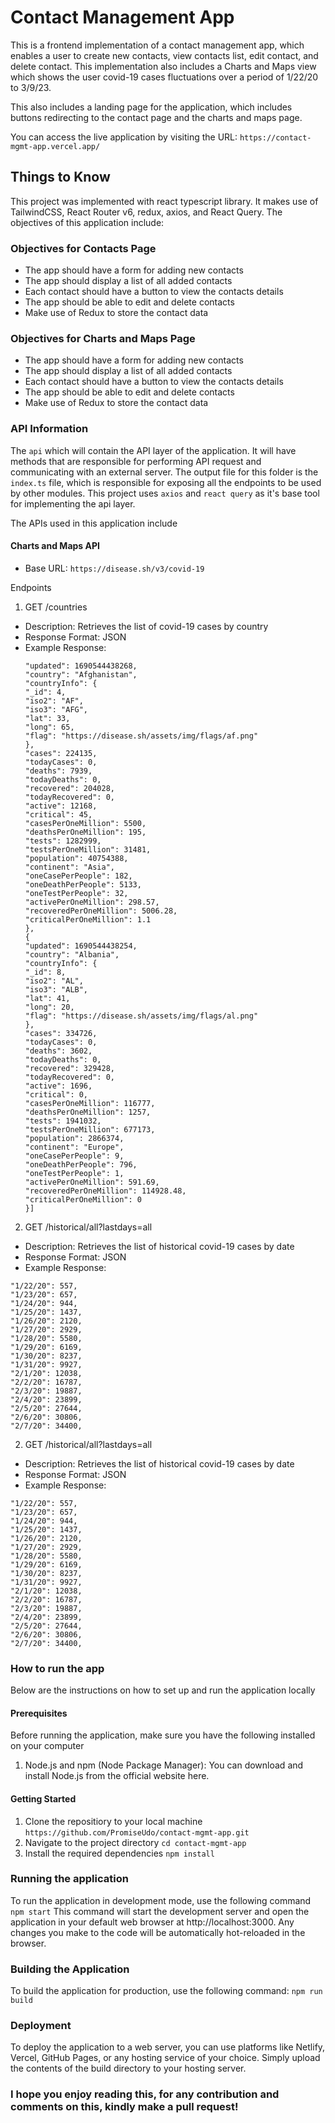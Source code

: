# Contact Management App

This is a frontend implementation of a contact management app, which enables a user to create new contacts, view contacts list, edit contact, and delete contact. This implementation also includes a Charts and Maps view which shows the user covid-19 cases fluctuations over a period of 1/22/20 to 3/9/23.

This also includes a landing page for the application, which includes buttons redirecting to the contact page and the charts and maps page.

You can access the live application by visiting the URL:
`https://contact-mgmt-app.vercel.app/`

## Things to Know

This project was implemented with react typescript library. It makes use of TailwindCSS, React Router v6, redux, axios, and React Query. The objectives of this application include:

### Objectives for Contacts Page

- The app should have a form for adding new contacts
- The app should display a list of all added contacts
- Each contact should have a button to view the contacts details
- The app should be able to edit and delete contacts
- Make use of Redux to store the contact data

### Objectives for Charts and Maps Page

- The app should have a form for adding new contacts
- The app should display a list of all added contacts
- Each contact should have a button to view the contacts details
- The app should be able to edit and delete contacts
- Make use of Redux to store the contact data

### API Information

The `api` which will contain the API layer of the application. It will have methods that are responsible for performing API request and communicating with an external server. The output file for this folder is the `index.ts` file, which is responsible for exposing all the endpoints to be used by other modules. This project uses `axios` and `react query` as it's base tool for implementing the api layer.

The APIs used in this application include

#### Charts and Maps API

- Base URL: `https://disease.sh/v3/covid-19`

Endpoints

1.  GET /countries

- Description: Retrieves the list of covid-19 cases by country
- Response Format: JSON
- Example Response:
  ```[{
  "updated": 1690544438268,
  "country": "Afghanistan",
  "countryInfo": {
  "_id": 4,
  "iso2": "AF",
  "iso3": "AFG",
  "lat": 33,
  "long": 65,
  "flag": "https://disease.sh/assets/img/flags/af.png"
  },
  "cases": 224135,
  "todayCases": 0,
  "deaths": 7939,
  "todayDeaths": 0,
  "recovered": 204028,
  "todayRecovered": 0,
  "active": 12168,
  "critical": 45,
  "casesPerOneMillion": 5500,
  "deathsPerOneMillion": 195,
  "tests": 1282999,
  "testsPerOneMillion": 31481,
  "population": 40754388,
  "continent": "Asia",
  "oneCasePerPeople": 182,
  "oneDeathPerPeople": 5133,
  "oneTestPerPeople": 32,
  "activePerOneMillion": 298.57,
  "recoveredPerOneMillion": 5006.28,
  "criticalPerOneMillion": 1.1
  },
  {
  "updated": 1690544438254,
  "country": "Albania",
  "countryInfo": {
  "_id": 8,
  "iso2": "AL",
  "iso3": "ALB",
  "lat": 41,
  "long": 20,
  "flag": "https://disease.sh/assets/img/flags/al.png"
  },
  "cases": 334726,
  "todayCases": 0,
  "deaths": 3602,
  "todayDeaths": 0,
  "recovered": 329428,
  "todayRecovered": 0,
  "active": 1696,
  "critical": 0,
  "casesPerOneMillion": 116777,
  "deathsPerOneMillion": 1257,
  "tests": 1941032,
  "testsPerOneMillion": 677173,
  "population": 2866374,
  "continent": "Europe",
  "oneCasePerPeople": 9,
  "oneDeathPerPeople": 796,
  "oneTestPerPeople": 1,
  "activePerOneMillion": 591.69,
  "recoveredPerOneMillion": 114928.48,
  "criticalPerOneMillion": 0
  }]
  ```

2.  GET /historical/all?lastdays=all

- Description: Retrieves the list of historical covid-19 cases by date
- Response Format: JSON
- Example Response:

```"cases": {
"1/22/20": 557,
"1/23/20": 657,
"1/24/20": 944,
"1/25/20": 1437,
"1/26/20": 2120,
"1/27/20": 2929,
"1/28/20": 5580,
"1/29/20": 6169,
"1/30/20": 8237,
"1/31/20": 9927,
"2/1/20": 12038,
"2/2/20": 16787,
"2/3/20": 19887,
"2/4/20": 23899,
"2/5/20": 27644,
"2/6/20": 30806,
"2/7/20": 34400,
```

2.  GET /historical/all?lastdays=all

- Description: Retrieves the list of historical covid-19 cases by date
- Response Format: JSON
- Example Response:

```"cases": {
"1/22/20": 557,
"1/23/20": 657,
"1/24/20": 944,
"1/25/20": 1437,
"1/26/20": 2120,
"1/27/20": 2929,
"1/28/20": 5580,
"1/29/20": 6169,
"1/30/20": 8237,
"1/31/20": 9927,
"2/1/20": 12038,
"2/2/20": 16787,
"2/3/20": 19887,
"2/4/20": 23899,
"2/5/20": 27644,
"2/6/20": 30806,
"2/7/20": 34400,
```

### How to run the app

Below are the instructions on how to set up and run the application locally

#### Prerequisites

Before running the application, make sure you have the following installed on your computer

1.  Node.js and npm (Node Package Manager): You can download and install Node.js from the official website here.

#### Getting Started

1.  Clone the repositiory to your local machine
    `https://github.com/PromiseUdo/contact-mgmt-app.git`
2.  Navigate to the project directory
    `cd contact-mgmt-app`
3.  Install the required dependencies
    `npm install`

### Running the application

To run the application in development mode, use the following command
`npm start`
This command will start the development server and open the application in your default web browser at http://localhost:3000. Any changes you make to the code will be automatically hot-reloaded in the browser.

### Building the Application

To build the application for production, use the following command:
`npm run build`

### Deployment

To deploy the application to a web server, you can use platforms like Netlify, Vercel, GitHub Pages, or any hosting service of your choice. Simply upload the contents of the build directory to your hosting server.

### I hope you enjoy reading this, for any contribution and comments on this, kindly make a pull request!
